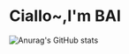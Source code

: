 # Ciallo~,I'm BAI
![Anurag's GitHub stats](https://github-readme-stats.vercel.app/api?username=broken07210&show-icons=true&theme=radiacl)


